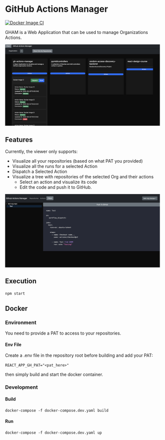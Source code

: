 # GitHub Actions Manager

[![Docker Image CI](https://github.com/ginwakeup/gh-actions-manager/actions/workflows/deploy-docker.yaml/badge.svg?branch=dev)](https://github.com/ginwakeup/gh-actions-manager/actions/workflows/deploy-docker.yaml)

GHAM is a Web Application that can be used to manage Organizations Actions.

![Alt text](/documentation/images/home.png?raw=true "Home")

## Features
Currently, the viewer only supports:
- Visualize all your repositories (based on what PAT you provided)
- Visualize all the runs for a selected Action
- Dispatch a Selected Action
- Visualize a tree with repositories of the selected Org and their actions
  - Select an action and visualize its code
  - Edit the code and push it to GitHub.

![Alt text](/documentation/images/repositories.png?raw=true "Home")


## Execution
`npm start`

## Docker
### Environment
You need to provide a PAT to access to your repositories.

#### Env File
Create a .env file in the repository root before building and add your PAT:

`REACT_APP_GH_PAT="<pat_here>"`

then simply build and start the docker container.

### Development

#### Build
`docker-compose -f docker-compose.dev.yaml build`

#### Run
`docker-compose -f docker-compose.dev.yaml up`

